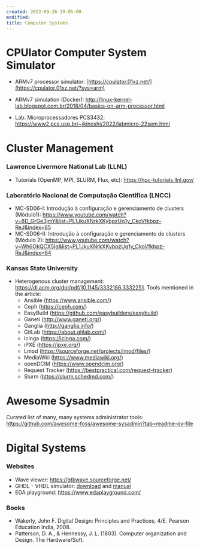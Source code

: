 ```yaml
---
created: 2022-09-26 19:05:00
modified:
title: Computer Systems
---
```


# CPUlator Computer System Simulator

- ARMv7 processor simulator: [https://cpulator.01xz.net/](https://cpulator.01xz.net/?sys=arm)

- ARMv7 simulation (Docker): http://linux-kernel-lab.blogspot.com.br/2018/04/basics-on-arm-processor.html

- Lab. Microprocessadores PCS3432: https://www2.pcs.usp.br/~jkinoshi/2022/labmicro-22sem.html

# Cluster Management

### Lawrence Livermore National Lab (LLNL)

- Tutorials (OpenMP, MPI, SLURM, Flux, etc): https://hpc-tutorials.llnl.gov/

### Laboratório Nacional de Computação Científica (LNCC)

- MC-SD06-I: Introdução à configuração e gerenciamento de clusters (Módulo1): https://www.youtube.com/watch?v=8D_GrGe3jmY&list=PL1JkuXNrkXKybpzUq1y_CkoVfkbpz-ReJ&index=65
- MC-SD06-II: Introdução à configuração e gerenciamento de clusters (Módulo 2): https://www.youtube.com/watch?v=Wh6OkQCX5Ig&list=PL1JkuXNrkXKybpzUq1y_CkoVfkbpz-ReJ&index=64

### Kansas State University

- Heterogenous cluster management: https://dl.acm.org/doi/pdf/10.1145/3332186.3332251. Tools mentioned in the article:
    - Ansible (https://www.ansible.com/)
    - Ceph (https://ceph.com/)
    - EasyBuild (https://github.com/easybuilders/easybuild)
    - Ganeti (http://www.ganeti.org/)
    - Ganglia (http://ganglia.info/)
    - GitLab (https://about.gitlab.com/)
    - Icinga (https://icinga.com/)
    - iPXE (https://ipxe.org/)
    - Lmod (https://sourceforge.net/projects/lmod/files/)
    - MediaWiki (https://www.mediawiki.org/)
    - openDCIM (https://www.opendcim.org/)
    - Request Tracker (https://bestpractical.com/request-tracker)
    - Slurm (https://slurm.schedmd.com/)

# Awesome Sysadmin

Curated list of many, many systems administrator tools: https://github.com/awesome-foss/awesome-sysadmin?tab=readme-ov-file

# Digital Systems

### Websites

- Wave viewer: https://gtkwave.sourceforge.net/
- GHDL - VHDL simulator: [download](https://ghdl.readthedocs.io/en/latest/getting/Releases.html) and [manual](https://ghdl.readthedocs.io/en/latest/quick_start/README.html)
- EDA playground: https://www.edaplayground.com/

### Books

- Wakerly, John F. Digital Design: Principles and Practices, 4/E. Pearson Education India, 2008.
- Patterson, D. A., & Hennessy, J. L. (1803). Computer organization and Design. The Hardware/Soft. 
